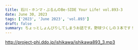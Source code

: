 ```yaml
---
title: 石川・ホンマ・ぶるんのBe-SIDE Your Life! vol.893-3
date: June 30, 2023
tags: ['2023', 'June 2023', 'vol.893']
draft: false
summary: ちょっとしょんびりしてしまうお話です。野球づくしの３本です！
---
```


http://project-phi.ddo.jp/ishikawa/ishikawa893_3.mp3